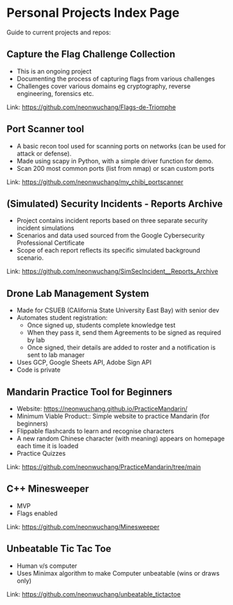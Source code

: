 # Personal Projects Index Page
Guide to current projects and repos:


## Capture the Flag Challenge Collection
- This is an ongoing project
- Documenting the process of capturing flags from various challenges
- Challenges cover various domains eg cryptography, reverse engineering, forensics etc.

Link: https://github.com/neonwuchang/Flags-de-Triomphe
  
## Port Scanner tool
- A basic recon tool used for scanning ports on networks (can be used for attack or defense). 
- Made using scapy in Python, with a simple driver function for demo. 
- Scan 200 most common ports (list from nmap) or scan custom ports

Link: https://github.com/neonwuchang/my_chibi_portscanner

## (Simulated) Security Incidents - Reports Archive
- Project contains incident reports based on three separate security incident simulations
- Scenarios and data used sourced from the Google Cybersecurity Professional Certificate
- Scope of each report reflects its specific simulated background scenario.

Link: https://github.com/neonwuchang/SimSecIncident__Reports_Archive

## Drone Lab Management System
- Made for CSUEB (CAlifornia State University East Bay) with senior dev
- Automates student registration:
  - Once signed up, students complete knowledge test
  - When they pass it, send them Agreements to be signed as required by lab
  - Once signed, their details are added to roster and a notification is sent to lab manager
- Uses GCP, Google Sheets API, Adobe Sign API
- Code is private

## Mandarin Practice Tool for Beginners
- Website: https://neonwuchang.github.io/PracticeMandarin/
- Minimum Viable Product:: Simple website to practice Mandarin (for beginners) 
- Flippable flashcards to learn and recognise characters
- A new random Chinese character (with meaning) appears on homepage each time it is loaded
- Practice Quizzes

Link: https://github.com/neonwuchang/PracticeMandarin/tree/main

## C++ Minesweeper
- MVP
- Flags enabled

Link: https://github.com/neonwuchang/Minesweeper

## Unbeatable Tic Tac Toe
- Human v/s computer
- Uses Minimax algorithm to make Computer unbeatable (wins or draws only)

Link: https://github.com/neonwuchang/unbeatable_tictactoe
